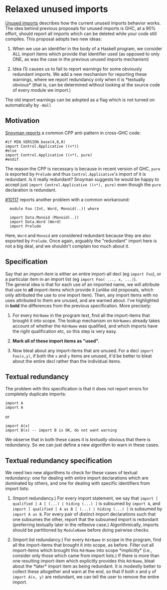 # Relaxed unused imports



[Unused imports](commentary/compiler/unused-imports) describes how the current unused imports behavior works. The idea behind previous proposals for unused imports is GHC, at a 90% effort, should report all imports which can be deleted while your code still compiles.  This proposal adopts two new ideas:


1. When we use an identifier in the body of a Haskell program, we consider ALL import items which provide that identifier used (as opposed to only ONE, as was the case in the previous unused imports mechanism)

1. Idea (1) causes us to fail to report warnings for some obviously redundant imports. We add a new mechanism for reporting these warnings, where we report redundancy only when it is \*textually obvious\* (that is, can be determined without looking at the source code of every module we import.)


The old import warnings can be adopted as a flag which is not turned on automatically by `-Wall`


## Motivation



[
Snoyman reports](http://www.yesodweb.com/blog/2016/05/are-unused-import-warnings-harmful) a common CPP anti-pattern in cross-GHC code:


```wiki
#if MIN_VERSION_base(4,8,0)
import Control.Applicative ((<*))
#else
import Control.Applicative ((<*), pure)
#endif
```


The reason the CPP is necessary is because in recent version of GHC, `pure` is exported by `Prelude` and thus `Control.Applicative`'s import of it is redundant. Is it really redundant? Snoyman suggests he would be happy to accept just `import Control.Applicative ((<*), pure)` even though the `pure` declaration is redundant.



[\#10117](https://gitlab.staging.haskell.org/ghc/ghc/issues/10117) reports another problem with a common workaround:


```wiki
  module Foo (Int, Word, Monoid(..)) where

  import Data.Monoid (Monoid(..))
  import Data.Word (Word)
  import Prelude
```


Here, `Word` and `Monoid` are considered redundant because they are also exported by `Prelude`. Once again, arguably the "redundant" import here is not a big deal, and we shouldn't complain too much about it.


## Specification



Say that an *import-item* is either an entire import-all decl (eg `import Foo`),
or a particular item in an import list (eg `import Foo( ..., x, ...)`).  
The general idea is that for each use of an imported name, we will attribute
that use to **all** import-items which provide it (unlike old proposals,
which only attributed the use to one import item). Then, any import items with no
uses attributed to them are unused, and are warned about. I've highlighted
in **bold** the differences from the previous specification.
More precisely:


1.  For every `RdrName` in the program text, find all the import-items that brought it into scope.  The lookup mechanism on `RdrNames` already takes account of whether the `RdrName` was qualified, and which imports have the right qualification etc, so this step is very easy.

1. **Mark all of these import items as "used".**

1.  Now bleat about any import-items that are unused.  For a decl
  `import Foo(x,y)`, if both the `x` and `y` items are unused, it'd be better
  to bleat about the entire decl rather than the individual items.

## Textual redundancy



The problem with this specification is that it does not report errors for completely duplicate imports:


```wiki
import A
import A
```


or


```wiki
import A(x)
import B(x) -- import B is OK, do not want warning
```


We observe that in both these cases it is *textually* obvious that there is redundancy. So we can just define a new algorithm to warn in these cases.


## Textual redundancy specification



We need two new algorithms to check for these cases of textual redundancy: one for dealing with entire import declarations which are dominated by others, and one for dealing with specific identifiers from import lists:


1. (Import redundancy.) For every import statement, we say that `import [ qualified ] A [ (...) | hiding (...) ]` is subsumed by `import A`, and `import [ qualified ] A as B [ (...) | hiding (...) ]` is subsumed by `import A as B`. For every pair of distinct import declarations such that one subsumes the other, report that the subsumed import is redundant (preferring textually later in the reflexive case.) Algorithmically, imports should be partitioned by `ModuleName` before doing pairwise checks.

1. (Import list redundancy.) For every `RdrName` in scope in the program, find all the import-items that brought it into scope, as before. Filter out all import-items which brought this `RdrName` into scope \*implicitly\* (i.e., consider only those which came from import lists.) If there is more than one resulting import-item which explicitly provides this `RdrName`, bleat about the \*later\* import item as being redundant. It is modestly better to collect these altogether and warn at the end, so that if both x and y of `import A(x, y)` are redundant, we can tell the user to remove the entire import.
